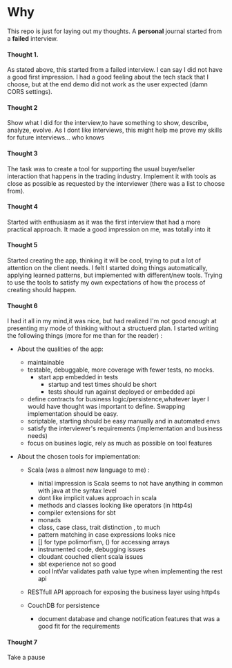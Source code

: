 
# **Why**

 This repo is just for laying out my thoughts. A **personal** journal started from a **failed** interview.


#### Thought 1. 
  As stated above, this started from a failed interview. I can say I did not have a good first impression. I had a good feeling about the tech stack that I choose, 
but at the end demo did not work as the user expected (damn CORS settings). 
 
#### Thought 2
   Show what I did for the interview,to have something to show, describe, analyze, evolve. As I dont like interviews, this might help me prove my skills for future interviews...
who knows

#### Thought 3
   The task was to create a tool for supporting the usual buyer/seller interaction that happens in the trading industry. Implement it with tools as close as possible as requested by the interviewer (there was a list to choose from).
   
#### Thought 4
   Started with enthusiasm as it was the first interview that had a more practical approach. It made a good impression on me, was totally into it
   
#### Thought 5   
   Started creating the app, thinking it will be cool, trying to put a lot of attention on the client needs. I felt I started doing things automatically, applying learned patterns, but implemented with 
   different/new tools. Trying to use the tools to satisfy  my own expectations of how the process of creating should happen. 

#### Thought 6
   I had it all in my mind,it was nice, but had realized I'm not good enough at presenting my mode of thinking without a structuerd plan. I started writing the following things (more for me than for the reader) :
    
   - About the qualities of the app:
        - maintainable
        - testable, debuggable, more coverage with fewer tests, no mocks.
            - start app embedded in tests
                - startup and test times should be short
                - tests should run against deployed or embedded api
       - define contracts for business logic/persistence,whatever layer I would have thought was important to define. Swapping implementation should be easy. 
       - scriptable, starting should be easy manually and in automated envs
       - satisfy the interviewer's requirements (implementation and business needs)
       - focus on busines logic, rely as much as possible on tool features
   
   - About the chosen tools for implementation:
       - Scala (was a almost new language to me)  :
           - initial impression is Scala seems to not have anything in common with java at the syntax  level
           - dont like implicit values approach in scala
           - methods and classes looking like operators (in http4s)
           - compiler extensions for sbt
           - monads
           - class, case class, trait distinction , to much
           - pattern matching in case expressions looks nice
           - [] for type polimorfism, () for accessing arrays
           - instrumented code, debugging issues
           - cloudant couched client scala  issues
           - sbt experience not so good
           - cool IntVar validates path value type when implementing the rest api
            
       - RESTfull API approach for exposing the business layer using http4s
       
       - CouchDB for persistence
          - document database and change notification features that was a good fit for the requirements
          
#### Thought 7 
   Take a pause